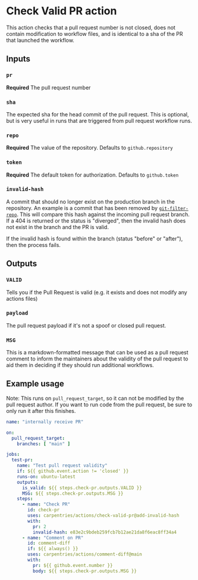 # Check Valid PR action

This action checks that a pull request number is not closed, does not contain modification to workflow files, and is identical to a sha of the PR that launched the workflow.

## Inputs

### `pr`

**Required** The pull request number

### `sha`

The expected sha for the head commit of the pull request. This is optional, but
is very useful in runs that are triggered from pull request workflow runs.

### `repo`

**Required** The value of the repository. Defaults to `github.repository`

### `token`

**Required** The default token for authorization. Defaults to `github.token`

### `invalid-hash`

A commit that should no longer exist on the production branch in the repository.
An example is a commit that has been removed by [`git-filter-repo`](https://github.com/newren/git-filter-repo/).
This will compare this hash against the incoming pull request branch. If a 404
is returned or the status is "diverged", then the invalid hash does not exist in
the branch and the PR is valid.

If the invalid hash is found within the branch (status "before" or "after"), then
the process fails. 

## Outputs

### `VALID`

Tells you if the Pull Request is valid (e.g. it exists and does not modify any actions files)

### `payload`

The pull request payload if it's not a spoof or closed pull request. 

### `MSG`

This is a markdown-formatted message that can be used as a pull request comment
to inform the maintainers about the validity of the pull request to aid them in
deciding if they should run additional workflows. 

## Example usage

Note: This runs on `pull_request_target`, so it can not be modified by the
pull request author. If you want to run code from the pull request, be sure to
only run it after this finishes. 

```yaml
name: "internally receive PR"

on:
  pull_request_target:
    branches: [ "main" ]

jobs:
  test-pr:
    name: "Test pull request validity"
    if: ${{ github.event.action != 'closed' }}
    runs-on: ubuntu-latest
    outputs:
      is_valid: ${{ steps.check-pr.outputs.VALID }}
      MSG: ${{ steps.check-pr.outputs.MSG }}
    steps:
      - name: "Check PR"
        id: check-pr
        uses: carpentries/actions/check-valid-pr@add-invalid-hash
        with:
          pr: 2
          invalid-hash: e83e2c9bdeb259fcb7b12ae21da8f6eac8ff34a4
      - name: "Comment on PR"
        id: comment-diff
        if: ${{ always() }}
        uses: carpentries/actions/comment-diff@main
        with:
          pr: ${{ github.event.number }} 
          body: ${{ steps.check-pr.outputs.MSG }}
```
